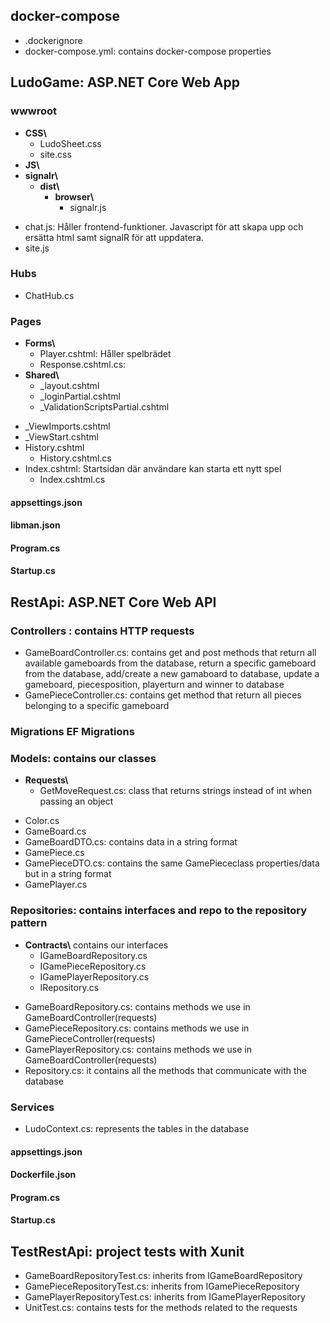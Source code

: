 
## docker-compose
* .dockerignore
* docker-compose.yml: contains docker-compose properties

## LudoGame: ASP.NET Core Web App
### wwwroot
- **CSS\\**
  - LudoSheet.css
  - site.css
- **JS\\**
- **signalr\\**
  - **dist\\**
    - **browser\\**
      - signalr.js 
* chat.js: Håller frontend-funktioner. Javascript för att skapa upp och ersätta html samt signalR för att uppdatera.
* site.js
### Hubs
* ChatHub.cs
### Pages
- **Forms\\**
    - Player.cshtml: Håller spelbrädet
    - Response.cshtml.cs:
- **Shared\\**
  - _layout.cshtml
  - _loginPartial.cshtml
  - _ValidationScriptsPartial.cshtml
* _ViewImports.cshtml
* _ViewStart.cshtml
* History.cshtml
  - History.cshtml.cs
* Index.cshtml: Startsidan där användare kan starta ett nytt spel
  - Index.cshtml.cs
#### appsettings.json
#### libman.json
#### Program.cs
#### Startup.cs


## RestApi: ASP.NET Core Web API
### Controllers : contains HTTP requests
* GameBoardController.cs: contains get and post methods that return all available gameboards from the database, return a specific gameboard from the database, add/create a new     gamaboard to database, update a gameboard, piecesposition, playerturn and winner to database
* GamePieceController.cs: contains get method that return all pieces belonging to a specific gameboard
### Migrations EF Migrations
### Models: contains our classes 
- **Requests\\**
  - GetMoveRequest.cs: class that returns strings instead of int when passing an object 
* Color.cs
* GameBoard.cs
* GameBoardDTO.cs: contains data in a string format 
* GamePiece.cs
* GamePieceDTO.cs: contains the same GamePiececlass properties/data but in a string format 
* GamePlayer.cs
### Repositories: contains interfaces and repo to the repository pattern
- **Contracts\\** contains our interfaces
   - IGameBoardRepository.cs
   - IGamePieceRepository.cs
   - IGamePlayerRepository.cs
   - IRepository.cs
* GameBoardRepository.cs: contains methods we use in GameBoardController(requests)
* GamePieceRepository.cs: contains methods we use in GamePieceController(requests)
* GamePlayerRepository.cs: contains methods we use in GameBoardController(requests)
* Repository.cs: it contains all the methods that communicate with the database
### Services
* LudoContext.cs: represents the tables in the database  
#### appsettings.json
#### Dockerfile.json
#### Program.cs
#### Startup.cs


## TestRestApi: project tests with Xunit
* GameBoardRepositoryTest.cs: inherits from IGameBoardRepository
* GamePieceRepositoryTest.cs: inherits from IGamePieceRepository
* GamePlayerRepositoryTest.cs: inherits from IGamePlayerRepository
* UnitTest.cs: contains tests for the methods related to the requests








